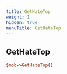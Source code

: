 ```yaml
---
title: GetHateTop
weight: 1
hidden: true
menuTitle: GetHateTop
---
```

## GetHateTop
```perl
$mob->GetHateTop()
```